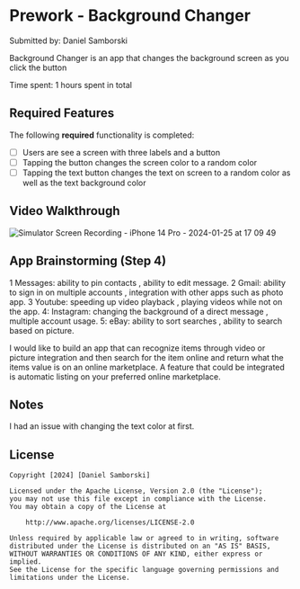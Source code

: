 # Prework - Background Changer

Submitted by: Daniel Samborski

Background Changer is an app that changes the background screen as you click the button

Time spent: 1 hours spent in total

## Required Features

The following **required** functionality is completed:

- [ ] Users are see a screen with three labels and a button
- [ ] Tapping the button changes the screen color to a random color
- [ ] Tapping the text button changes the text on screen to a random color as well as the text background color
 
## Video Walkthrough

![Simulator Screen Recording - iPhone 14 Pro - 2024-01-25 at 17 09 49](https://github.com/popki222/ios-Prework/assets/135931155/41ded229-4f01-45d0-92f1-7ecfc14b7683)


## App Brainstorming (Step 4)
1 Messages: ability to pin contacts , ability to edit message.
2 Gmail: ability to sign in on multiple accounts , integration with other apps such as photo app.
3 Youtube: speeding up video playback , playing videos while not on the app.
4: Instagram: changing the background of a direct message , multiple account usage.
5: eBay: ability to sort searches , ability to search based on picture.

I would like to build an app that can recognize items through video or picture integration and then search for the item online and return what the items value is on an online marketplace. A feature that could be integrated is automatic listing on your preferred online marketplace.

## Notes

I had an issue with changing the text color at first.

## License

    Copyright [2024] [Daniel Samborski]

    Licensed under the Apache License, Version 2.0 (the "License");
    you may not use this file except in compliance with the License.
    You may obtain a copy of the License at

        http://www.apache.org/licenses/LICENSE-2.0

    Unless required by applicable law or agreed to in writing, software
    distributed under the License is distributed on an "AS IS" BASIS,
    WITHOUT WARRANTIES OR CONDITIONS OF ANY KIND, either express or implied.
    See the License for the specific language governing permissions and
    limitations under the License.
